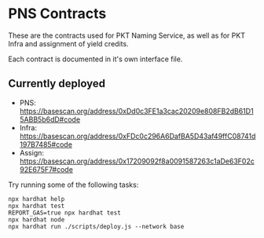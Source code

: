 # PNS Contracts

These are the contracts used for PKT Naming Service, as well as for PKT Infra and assignment of yield credits.

Each contract is documented in it's own interface file.

## Currently deployed
* PNS: https://basescan.org/address/0xDd0c3FE1a3cac20209e808FB2dB61D15ABB5b6dD#code
* Infra: https://basescan.org/address/0xFDc0c296A6DafBA5D43af49ffC08741d197B7485#code
* Assign: https://basescan.org/address/0x17209092f8a0091587263c1aDe63F02c92E675F7#code

Try running some of the following tasks:

```shell
npx hardhat help
npx hardhat test
REPORT_GAS=true npx hardhat test
npx hardhat node
npx hardhat run ./scripts/deploy.js --network base
```

